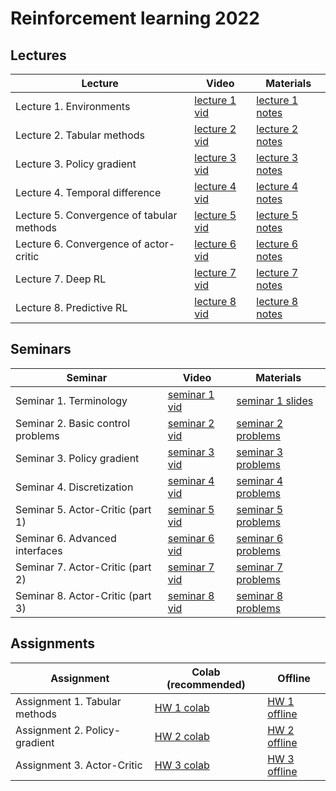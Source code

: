 # Reinforcement learning 2022

## Lectures

Lecture | Video | Materials | 
| ----- |  ----- | ----- | 
| Lecture 1. Environments | [lecture 1 vid] | [lecture 1 notes] |
| Lecture 2. Tabular methods | [lecture 2 vid] | [lecture 2 notes] |
| Lecture 3. Policy gradient | [lecture 3 vid] | [lecture 3 notes] |
| Lecture 4. Temporal difference | [lecture 4 vid] | [lecture 4 notes] |
| Lecture 5. Convergence of tabular methods | [lecture 5 vid] | [lecture 5 notes] |
| Lecture 6. Convergence of actor-critic | [lecture 6 vid] | [lecture 6 notes] |
| Lecture 7. Deep RL | [lecture 7 vid] | [lecture 7 notes] |
| Lecture 8. Predictive RL | [lecture 8 vid] | [lecture 8 notes] |

## Seminars 

Seminar | Video | Materials |
| ----- | ------ | ----- | 
| Seminar 1. Terminology | [seminar 1 vid] | [seminar 1 slides] |
| Seminar 2. Basic control problems | [seminar 2 vid] | [seminar 2 problems] |
| Seminar 3. Policy gradient | [seminar 3 vid] | [seminar 3 problems] |
| Seminar 4. Discretization | [seminar 4 vid] | [seminar 4 problems] |
| Seminar 5. Actor-Critic (part 1) | [seminar 5 vid] | [seminar 5 problems] |
| Seminar 6. Advanced interfaces | [seminar 6 vid] | [seminar 6 problems] |
| Seminar 7. Actor-Critic (part 2) | [seminar 7 vid] | [seminar 7 problems] |
| Seminar 8. Actor-Critic (part 3) | [seminar 8 vid] | [seminar 8 problems] |

## Assignments
Assignment | Colab (recommended) | Offline |
| ----- | ----- | ----- |
| Assignment 1. Tabular methods | [HW 1 colab] | [HW 1 offline] |
| Assignment 2. Policy-gradient | [HW 2 colab] | [HW 2 offline] |
| Assignment 3. Actor-Critic | [HW 3 colab] | [HW 3 offline] |


[lecture 1 notes]: https://gitflic.ru/project/aidynamicaction/classedu2022-rl/blob?file=lectures%2Flec-1%2FRL2022-lec1-notes-class.pdf
[lecture 2 notes]: https://gitflic.ru/project/aidynamicaction/classedu2022-rl/blob?file=lectures%2Flec-2%2FRL2022-lec2-notes-class.pdf
[lecture 3 notes]: https://gitflic.ru/project/aidynamicaction/classedu2022-rl/blob?file=lectures%2Flec-3%2FRL2022-lec3-notes-class.pdf
[lecture 4 notes]: https://gitflic.ru/project/aidynamicaction/classedu2022-rl/blob?file=lectures%2Flec-4%2FRL2022-lec4-notes-class.pdf
[lecture 5 notes]: https://gitflic.ru/project/aidynamicaction/classedu2022-rl/blob?file=lectures%2Flec-5%2FRL2022-lec5-notes-class.pdf
[lecture 6 notes]: https://gitflic.ru/project/aidynamicaction/classedu2022-rl/blob?file=lectures%2Flec-6%2FRL2022-lec6-notes-class.pdf
[lecture 7 notes]: https://gitflic.ru/project/aidynamicaction/classedu2022-rl/blob?file=lectures%2Flec-7%2F0c4d6b0c-f6a6-4750-8cec-03379ff1130b.pdf
[lecture 8 notes]: https://gitflic.ru/project/aidynamicaction/classedu2022-rl/blob?file=lectures%2Flec-8%2Fcea42e96-8ffa-4f28-9abb-1b5b17dabb77.pdf

[lecture 1 vid]: https://dzen.ru/video/watch/63205f2c5851e006834c857a
[lecture 2 vid]: https://dzen.ru/video/watch/632095bd70e9127d7bc14381
[lecture 3 vid]: https://dzen.ru/video/watch/63209908e772054853b1e483
[lecture 4 vid]: https://dzen.ru/video/watch/632f2a6576334d1d672c990f
[lecture 5 vid]: https://dzen.ru/video/watch/633c757b02b4de0538c1723b
[lecture 6 vid]: https://dzen.ru/video/watch/633d76ab3ed50f4947d51441
[lecture 7 vid]: https://dzen.ru/video/watch/633d825d07b5c32cc5fc0441
[lecture 8 vid]: https://dzen.ru/video/watch/633c7ee85f579b31bd9728f4

[seminar 1 slides]: https://gitflic.ru/project/aidynamicaction/classedu2022-rl/blob/raw?file=seminars%2F1%2Fslides.pdf&commit=0eb85f821893a9628a86ac6b8094f6407c36ea33
[seminar 2 problems]: https://colab.research.google.com/drive/1gKNzY-ayJ_dbPfI7CMFGfxESBA45gx52?usp=sharing
[seminar 3 problems]: https://colab.research.google.com/drive/1EvACkLMYhr5-NPwwbORNk8Dp80i1Mapu?usp=sharing
[seminar 4 problems]: https://colab.research.google.com/drive/1r59_-7F_9_eZbAXNBV6lOJqRZKLubU0q?usp=sharing
[seminar 5 problems]: https://colab.research.google.com/drive/1yMKK5TgmeK38HWcK3jWUPnBQnMEDZ4Af?usp=sharing
[seminar 6 problems]: https://colab.research.google.com/drive/1nbC5Ufjiw2r-p4dTqdp6-NgZq3ccNyvw?usp=sharing
[seminar 7 problems]: https://colab.research.google.com/drive/12M2fTJxlkuZ0fwZqdcKNxKtLa9dAGOPa?usp=sharing
[seminar 8 problems]: https://colab.research.google.com/drive/12M2fTJxlkuZ0fwZqdcKNxKtLa9dAGOPa?usp=sharing

[seminar 1 vid]: https://dzen.ru/video/watch/6320ac92dd1b7e17e7124c42
[seminar 2 vid]: https://dzen.ru/video/watch/6321e901ac97f52354ae78a6
[seminar 3 vid]: https://dzen.ru/video/watch/6324b6d6b3d4c87d20e06b2a
[seminar 4 vid]: https://dzen.ru/video/watch/63397b503d1ef66e362196c0
[seminar 5 vid]: https://dzen.ru/video/watch/632e01694e06cf60ff1b0e15
[seminar 6 vid]: https://dzen.ru/video/watch/633c1939ef40ea3a64227e5d
[seminar 7 vid]: https://dzen.ru/video/watch/63428cc9b829767a92d4a0d2
[seminar 8 vid]: https://dzen.ru/video/watch/6346e01a6d30c46d97303624

[HW 1 colab]: https://colab.research.google.com/drive/10CH-GRvxoMpK6E22ZezOonc058LevdTu?usp=sharing
[HW 2 colab]: https://colab.research.google.com/drive/1QZvAd3HCGJUMJUA_gqJdltRUX2xCAIut?usp=sharing
[HW 3 colab]: https://colab.research.google.com/drive/1Ahr_PnwSfC0CsPBln1Yy-B6oVXEFy8_M?usp=sharing

[HW 1 offline]: https://gitflic.ru/project/aidynamicaction/classedu2022-rl/file?file=assignments%2Fasgn-1
[HW 2 offline]: https://gitflic.ru/project/aidynamicaction/classedu2022-rl/file?file=assignments%2Fasgn-2
[HW 3 offline]: https://gitflic.ru/project/aidynamicaction/classedu2022-rl/file?file=assignments%2Fasgn-3


